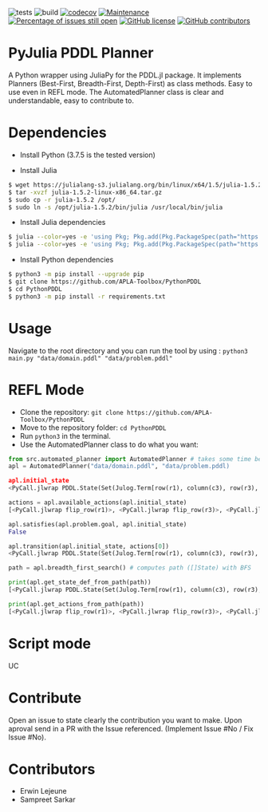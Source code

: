 ![tests](https://github.com/APLA-Toolbox/PythonPDDL/workflows/tests/badge.svg?branch=main)
![build](https://github.com/APLA-Toolbox/PythonPDDL/workflows/build/badge.svg?branch=main)
[![codecov](https://codecov.io/gh/APLA-Toolbox/PythonPDDL/branch/main/graph/badge.svg?token=63GHA9JUND)](https://codecov.io/gh/APLA-Toolbox/PythonPDDL)
[![Maintenance](https://img.shields.io/badge/Maintained%3F-yes-green.svg)](https://GitHub.com/APLA-Toolbox/PythonPDDL/graphs/commit-activity)
[![Percentage of issues still open](http://isitmaintained.com/badge/open/APLA-Toolbox/PythonPDDL.svg)](http://isitmaintained.com/project/APLA-Toolbox/PythonPDDL "Percentage of issues still open")
[![GitHub license](https://img.shields.io/github/license/Apla-Toolbox/PythonPDDL.svg)](https://github.com/Apla-Toolbox/PythonPDDL/blob/master/LICENSE)
[![GitHub contributors](https://img.shields.io/github/contributors/Apla-Toolbox/PythonPDDL.svg)](https://GitHub.com/Apla-Toolbox/PythonPDDL/graphs/contributors/)



# PyJulia PDDL Planner

A Python wrapper using JuliaPy for the PDDL.jl package. It implements Planners (Best-First, Breadth-First, Depth-First) as class methods. Easy to use even in REFL mode. The AutomatedPlanner class is clear and understandable, easy to contribute to.

# Dependencies

- Install Python (3.7.5 is the tested version)

- Install Julia

```bash
$ wget https://julialang-s3.julialang.org/bin/linux/x64/1.5/julia-1.5.2-linux-x86_64.tar.gz
$ tar -xvzf julia-1.5.2-linux-x86_64.tar.gz
$ sudo cp -r julia-1.5.2 /opt/
$ sudo ln -s /opt/julia-1.5.2/bin/julia /usr/local/bin/julia
```

- Install Julia dependencies

```bash
$ julia --color=yes -e 'using Pkg; Pkg.add(Pkg.PackageSpec(path="https://github.com/APLA-Toolbox/PDDL.jl"))'
$ julia --color=yes -e 'using Pkg; Pkg.add(Pkg.PackageSpec(path="https://github.com/JuliaPy/PyCall.jl"))'
```

- Install Python dependencies

```bash
$ python3 -m pip install --upgrade pip
$ git clone https://github.com/APLA-Toolbox/PythonPDDL
$ cd PythonPDDL
$ python3 -m pip install -r requirements.txt
```

# Usage

Navigate to the root directory and you can run the tool by using : `python3 main.py "data/domain.pddl" "data/problem.pddl"`

# REFL Mode

- Clone the repository: `git clone https://github.com/APLA-Toolbox/PythonPDDL`
- Move to the repository folder: `cd PythonPDDL`
- Run `python3` in the terminal.
- Use the AutomatedPlanner class to do what you want:
```python
from src.automated_planner import AutomatedPlanner # takes some time because it has to instantiate the Julia interface
apl = AutomatedPlanner("data/domain.pddl", "data/problem.pddl)

apl.initial_state
<PyCall.jlwrap PDDL.State(Set(Julog.Term[row(r1), column(c3), row(r3), row(r2), column(c2), column(c1)]), Set(Julog.Term[white(r2, c1), white(r1, c2), white(r3, c2), white(r2, c3)]), Dict{Symbol,Any}())>

actions = apl.available_actions(apl.initial_state)
[<PyCall.jlwrap flip_row(r1)>, <PyCall.jlwrap flip_row(r3)>, <PyCall.jlwrap flip_row(r2)>, <PyCall.jlwrap flip_column(c3)>, <PyCall.jlwrap flip_column(c2)>, <PyCall.jlwrap flip_column(c1)>]

apl.satisfies(apl.problem.goal, apl.initial_state)
False

apl.transition(apl.initial_state, actions[0])
<PyCall.jlwrap PDDL.State(Set(Julog.Term[row(r1), column(c3), row(r3), row(r2), column(c2), column(c1)]), Set(Julog.Term[white(r2, c1), white(r1, c1), white(r3, c2), white(r2, c3), white(r1, c3)]), Dict{Symbol,Any}())>

path = apl.breadth_first_search() # computes path ([]State) with BFS

print(apl.get_state_def_from_path(path))
[<PyCall.jlwrap PDDL.State(Set(Julog.Term[row(r1), column(c3), row(r3), row(r2), column(c2), column(c1)]), Set(Julog.Term[white(r2, c1), white(r1, c1), white(r3, c2), white(r2, c3), white(r1, c3)]), Dict{Symbol,Any}())>, <PyCall.jlwrap PDDL.State(Set(Julog.Term[row(r1), column(c3), row(r3), row(r2), column(c2), column(c1)]), Set(Julog.Term[white(r2, c1), white(r1, c1), white(r2, c3), white(r1, c3), white(r3, c3), white(r3, c1)]), Dict{Symbol,Any}())>, <PyCall.jlwrap PDDL.State(Set(Julog.Term[row(r1), column(c3), row(r3), row(r2), column(c2), column(c1)]), Set(Julog.Term[white(r2, c1), white(r1, c1), white(r1, c2), white(r3, c2), white(r2, c3), white(r1, c3), white(r3, c3), white(r3, c1), white(r2, c2)]), Dict{Symbol,Any}())>]

print(apl.get_actions_from_path(path))
[<PyCall.jlwrap flip_row(r1)>, <PyCall.jlwrap flip_row(r3)>, <PyCall.jlwrap flip_column(c2)>]
```

# Script mode

UC

# Contribute

Open an issue to state clearly the contribution you want to make. Upon aproval send in a PR with the Issue referenced. (Implement Issue #No / Fix Issue #No).

# Contributors

- Erwin Lejeune
- Sampreet Sarkar
